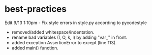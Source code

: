 # best-practices

Edit 9/13 1:10pm - Fix style errors in style.py according to pycodestyle
- removed/added whitespace/indentation.
- rename bad variables (I, O, k, l) by adding "var_" in front.
- added exception AssertionError to except (line 113).
- added main() function.